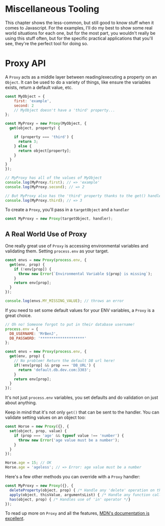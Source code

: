 Miscellaneous Tooling
=====================

This chapter shows the less-common, but still good to know stuff when it comes to Javascript. For the examples, I'll do my best to show some real world situations for each one, but for the most part, you wouldn't really be using this stuff often, but for the specific practical applications that you'll see, they're the perfect tool for doing so.

# Proxy API

A `Proxy` acts as a middle layer between reading/executing a property on an `Object`. It can be used to do a variety of things, like ensure the variables exists, return a default value, etc.

```js
const MyObject = {
    first: 'example',
    second: 2
    // MyObject doesn't have a 'third' property...
};

const MyProxy = new Proxy(MyObject, {
  get(object, property) {

    if (property === 'third') {
      return 3;
    } else {
      return object[property];
    }
  }
}
});

// MyProxy has all of the values of MyObject
console.log(MyProxy.first); // => 'example'
console.log(MyProxy.second); // => 2

// But MyProxy also has the 'third' property thanks to the get() handler we passed in!
console.log(MyProxy.third); // => 3
```

To create a `Proxy`, you'll pass in a `targetObject` and a `handler`
```js
const MyProxy = new Proxy(targetObject, handler);
```

## A Real World Use of Proxy

One really great use of `Proxy` is accessing environmental variables and validating them. Setting `process.env` as your target.
```js
const envs = new Proxy(process.env, {
  get(env, prop) {
    if (!env[prop]) {
      throw new Error(`Environmental Variable ${prop} is missing`);
    }
    return env[prop];
  }
});

console.log(envs.MY_MISSING_VALUE); // throws an error
```

If you need to set some default values for your ENV variables, a `Proxy` is a great choice.

```js
// Oh no! Someone forgot to put in their database username!
process.env = {
  DB_USERNAME: 'MrBenJ',
  DB_PASSWORD: '********************'
};

const envs = new Proxy(process.env, {
  get(env, prop) {
    // No problem! Return the default DB url here!
    if(!env[prop] && prop === 'DB_URL') {
      return 'default.db.dev.com:3303';
    }
    return env[prop];
  }
});
```

It's not just `process.env` variables, you set defaults and do validation on just about anything.

Keep in mind that it's not only `get()` that can be sent to the handler. You can validate setting values on an object too:

```js
const Horse = new Proxy({}, {
  set(object, prop, value) {
    if (prop === 'age' && typeof value !== 'number') {
      throw new Error('age value must be a number');
    }
  }
});

Horse.age = 15; // OK
Horse.age = 'ageless'; // => Error: age value must be a number
```

Here's a few other methods you can override with a `Proxy` handler:

```js
const MyProxy = new Proxy({}, {
  deleteProperty(object, prop) { /* Handle any 'delete' operation on the target object */ },
  apply(object, thisValue, argumentsList) { /* Handle any function calls */ },
  has(object, prop) { /* Handles use of 'in' operator */}
});
```

To read up more on `Proxy` and all the features, [MDN's documentation is excellent](https://developer.mozilla.org/en-US/docs/Web/JavaScript/Reference/Global_Objects/Proxy).
